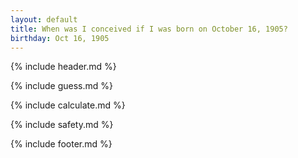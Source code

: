```yaml
---
layout: default
title: When was I conceived if I was born on October 16, 1905?
birthday: Oct 16, 1905
---
```


{% include header.md %}

{% include guess.md %}

{% include calculate.md %}

{% include safety.md %}

{% include footer.md %}



